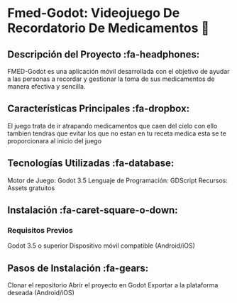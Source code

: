 # Fmed-Godot: Videojuego De Recordatorio De Medicamentos :rocket:
## Descripción del Proyecto  :fa-headphones:
FMED-Godot es una aplicación móvil desarrollada con el objetivo de ayudar a las personas a recordar y gestionar la toma de sus medicamentos de manera efectiva y sencilla.

## Características Principales :fa-dropbox:
El juego trata de ir atrapando medicamentos que caen del cielo con ello tambien tendras que evitar los que no estan en tu receta medica esta se te proporcionara al inicio del juego 

## Tecnologías Utilizadas :fa-database:
Motor de Juego: Godot 3.5
Lenguaje de Programación: GDScript
Recursos: Assets gratuitos

## Instalación :fa-caret-square-o-down:
### Requisitos Previos
Godot 3.5 o superior
Dispositivo móvil compatible (Android/iOS)

## Pasos de Instalación :fa-gears:

Clonar el repositorio
Abrir el proyecto en Godot
Exportar a la plataforma deseada (Android/iOS)
